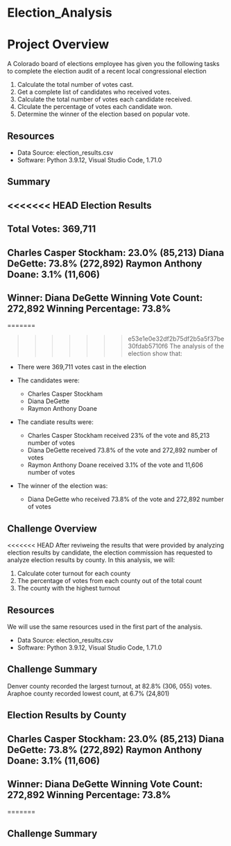 # Election_Analysis

# Project Overview

A Colorado board of elections employee has given you the following tasks to complete the election audit of a recent local congressional election

1. Calculate the total number of votes cast.
2. Get a complete list of candidates who received votes.
3. Calculate the total number of votes each candidate received.
4. Clculate the percentage of votes each candidate won.
5. Determine the winner of the election based on popular vote.

## Resources
- Data Source: election_results.csv
- Software: Python 3.9.12, Visual Studio Code, 1.71.0

## Summary

<<<<<<< HEAD
Election Results
-------------------------
Total Votes: 369,711
-------------------------
Charles Casper Stockham: 23.0% (85,213)
Diana DeGette: 73.8% (272,892)
Raymon Anthony Doane: 3.1% (11,606)
-------------------------
Winner: Diana DeGette
Winning Vote Count: 272,892
Winning Percentage: 73.8%
-------------------------


=======
>>>>>>> e53e1e0e32df2b75df2b5a5f37be30fdab5710f6
The analysis of the election show that:
- There were 369,711 votes cast in the election
- The candidates were:
	- Charles Casper Stockham
	- Diana DeGette
	- Raymon Anthony Doane

- The candiate results were:
	- Charles Casper Stockham received 23% of the vote and 85,213 number of votes
	- Diana DeGette received 73.8% of the vote and 272,892 number of votes
	- Raymon Anthony Doane received 3.1% of the vote and 11,606 number of votes

- The winner of the election was:
	- Diana DeGette who received 73.8% of the vote and 272,892 number of votes


## Challenge Overview

<<<<<<< HEAD
After reviweing the results that were provided by analyzing election results by candidate, the election commission has requested to analyze election results by county. In this analysis, we will:

1. Calculate coter turnout for each county
2. The percentage of votes from each county out of the total count
3. The county with the highest turnout

## Resources

We will use the same resources used in the first part of the analysis.
- Data Source: election_results.csv
- Software: Python 3.9.12, Visual Studio Code, 1.71.0


## Challenge Summary

Denver county recorded the largest turnout, at 82.8% (306, 055) votes. Araphoe county recorded lowest count, at 6.7% (24,801)

Election Results by County
-------------------------

Charles Casper Stockham: 23.0% (85,213)
Diana DeGette: 73.8% (272,892)
Raymon Anthony Doane: 3.1% (11,606)
-------------------------
Winner: Diana DeGette
Winning Vote Count: 272,892
Winning Percentage: 73.8%
-------------------------






=======
## Challenge Summary

